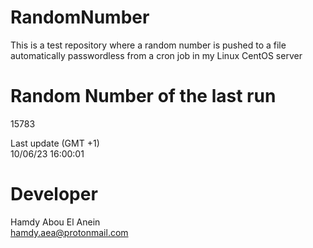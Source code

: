 # RandomNumber    
This is a test repository where a random number is pushed to a file automatically passwordless from a cron job in my Linux CentOS server    
# Random Number of the last run   
15783
      
Last update (GMT +1)    
10/06/23 16:00:01
# Developer    
Hamdy Abou El Anein   
hamdy.aea@protonmail.com
